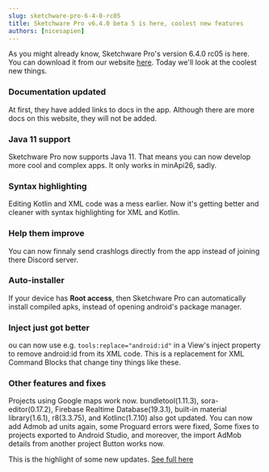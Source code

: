 ```yaml
---
slug: sketchware-pro-6-4-0-rc05
title: Sketchware Pro v6.4.0 beta 5 is here, coolest new features
authors: [nicesapien]
---
```


As you might already know, Sketchware Pro's version 6.4.0 rc05 is here. You can download it from our website [here](/download).
Today we'll look at the coolest new things.
<!--truncate-->

### Documentation updated
At first, they have added links to docs in the app. Although there are more docs on this website, they will not be added.

### Java 11 support

Sketchware Pro now supports Java 11. That means you can now develop more cool and complex apps. It only works in minApi26, sadly.

### Syntax highlighting
Editing Kotlin and XML code was a mess earlier. Now it's getting better and cleaner with syntax highlighting for XML and Kotlin.

### Help them improve
You can now finnaly send crashlogs directly from the app instead of joining there Discord server.

### Auto-installer
If your device has **Root access**, then Sketchware Pro can automatically install compiled apks, instead of opening android's package manager.

### Inject just got better
ou can now use e.g. `tools:replace="android:id"` in a View's inject property to remove android:id from its XML code. This is a replacement for XML Command Blocks that change tiny things like these.

### Other features and fixes
Projects using Google maps work now. bundletool(1.11.3), sora-editor(0.17.2), Firebase Realtime Database(19.3.1), built-in material library(1.6.1), r8(3.3.75), and Kotlinc(1.7.10) also got updated.
You can now add Admob ad units again, some Proguard errors were fixed, Some fixes to projects exported to Android Studio, and moreover, the import AdMob details from another project Button works now.

This is the highlight of some new updates. [See full here](https://github.com/Sketchware-Pro/Sketchware-Pro/releases/tag/v6.4.0-rc05)